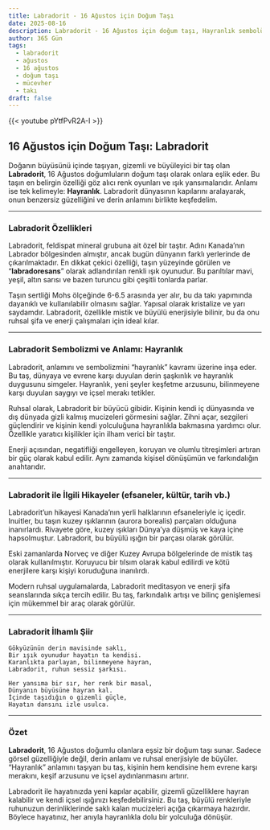 ```yaml
---
title: Labradorit - 16 Ağustos için Doğum Taşı
date: 2025-08-16
description: Labradorit - 16 Ağustos için doğum taşı, Hayranlık sembolü. Bu özel taşın derin anlamını öğrenin.
author: 365 Gün
tags:
  - labradorit
  - ağustos
  - 16 ağustos
  - doğum taşı
  - mücevher
  - takı
draft: false
---
```


{{< youtube pYtfPvR2A-I >}}

## 16 Ağustos için Doğum Taşı: Labradorit

Doğanın büyüsünü içinde taşıyan, gizemli ve büyüleyici bir taş olan **Labradorit**, 16 Ağustos doğumluların doğum taşı olarak onlara eşlik eder. Bu taşın en belirgin özelliği göz alıcı renk oyunları ve ışık yansımalarıdır. Anlamı ise tek kelimeyle: **Hayranlık**. Labradorit dünyasının kapılarını aralayarak, onun benzersiz güzelliğini ve derin anlamını birlikte keşfedelim.

---

### Labradorit Özellikleri

Labradorit, feldispat mineral grubuna ait özel bir taştır. Adını Kanada’nın Labrador bölgesinden almıştır, ancak bugün dünyanın farklı yerlerinde de çıkarılmaktadır. En dikkat çekici özelliği, taşın yüzeyinde görülen ve “**labradoresans**” olarak adlandırılan renkli ışık oyunudur. Bu parıltılar mavi, yeşil, altın sarısı ve bazen turuncu gibi çeşitli tonlarda parlar.

Taşın sertliği Mohs ölçeğinde 6-6.5 arasında yer alır, bu da takı yapımında dayanıklı ve kullanılabilir olmasını sağlar. Yapısal olarak kristalize ve yarı saydamdır. Labradorit, özellikle mistik ve büyülü enerjisiyle bilinir, bu da onu ruhsal şifa ve enerji çalışmaları için ideal kılar.

---

### Labradorit Sembolizmi ve Anlamı: Hayranlık

Labradorit, anlamını ve sembolizmini “hayranlık” kavramı üzerine inşa eder. Bu taş, dünyaya ve evrene karşı duyulan derin şaşkınlık ve hayranlık duygusunu simgeler. Hayranlık, yeni şeyler keşfetme arzusunu, bilinmeyene karşı duyulan saygıyı ve içsel merakı tetikler.

Ruhsal olarak, Labradorit bir büyücü gibidir. Kişinin kendi iç dünyasında ve dış dünyada gizli kalmış mucizeleri görmesini sağlar. Zihni açar, sezgileri güçlendirir ve kişinin kendi yolculuğuna hayranlıkla bakmasına yardımcı olur. Özellikle yaratıcı kişilikler için ilham verici bir taştır.

Enerji açısından, negatifliği engelleyen, koruyan ve olumlu titreşimleri artıran bir güç olarak kabul edilir. Aynı zamanda kişisel dönüşümün ve farkındalığın anahtarıdır.

---

### Labradorit ile İlgili Hikayeler (efsaneler, kültür, tarih vb.)

Labradorit’un hikayesi Kanada’nın yerli halklarının efsaneleriyle iç içedir. Inuitler, bu taşın kuzey ışıklarının (aurora borealis) parçaları olduğuna inanırlardı. Rivayete göre, kuzey ışıkları Dünya’ya düşmüş ve kaya içine hapsolmuştur. Labradorit, bu büyülü ışığın bir parçası olarak görülür.

Eski zamanlarda Norveç ve diğer Kuzey Avrupa bölgelerinde de mistik taş olarak kullanılmıştır. Koruyucu bir tılsım olarak kabul edilirdi ve kötü enerjilere karşı kişiyi koruduğuna inanılırdı.

Modern ruhsal uygulamalarda, Labradorit meditasyon ve enerji şifa seanslarında sıkça tercih edilir. Bu taş, farkındalık artışı ve bilinç genişlemesi için mükemmel bir araç olarak görülür.

---

### Labradorit İlhamlı Şiir

```
Gökyüzünün derin mavisinde saklı,  
Bir ışık oyunudur hayatın ta kendisi.  
Karanlıkta parlayan, bilinmeyene hayran,  
Labradorit, ruhun sessiz şarkısı.

Her yansıma bir sır, her renk bir masal,  
Dünyanın büyüsüne hayran kal.  
İçinde taşıdığın o gizemli güçle,  
Hayatın dansını izle usulca.
```

---

### Özet

**Labradorit**, 16 Ağustos doğumlu olanlara eşsiz bir doğum taşı sunar. Sadece görsel güzelliğiyle değil, derin anlamı ve ruhsal enerjisiyle de büyüler. “Hayranlık” anlamını taşıyan bu taş, kişinin hem kendisine hem evrene karşı merakını, keşif arzusunu ve içsel aydınlanmasını artırır.

Labradorit ile hayatınızda yeni kapılar açabilir, gizemli güzelliklere hayran kalabilir ve kendi içsel ışığınızı keşfedebilirsiniz. Bu taş, büyülü renkleriyle ruhunuzun derinliklerinde saklı kalan mucizeleri açığa çıkarmaya hazırdır. Böylece hayatınız, her anıyla hayranlıkla dolu bir yolculuğa dönüşür.